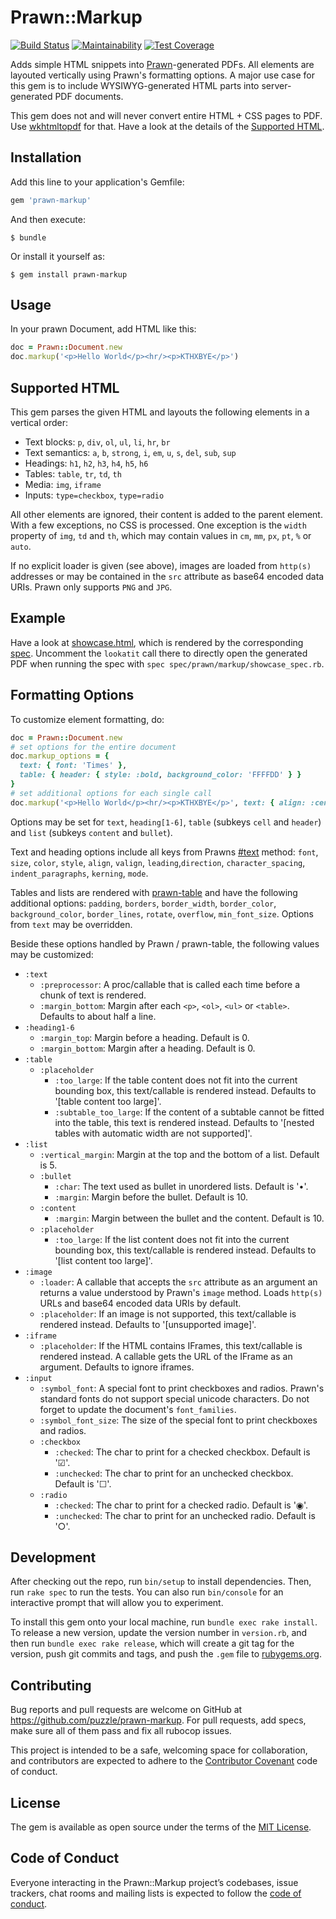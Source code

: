 # Prawn::Markup

[![Build Status](https://github.com/puzzle/prawn-markup/actions/workflows/build.yml/badge.svg)](https://github.com/puzzle/prawn-markup/actions/workflows/build.yml)
[![Maintainability](https://api.codeclimate.com/v1/badges/52a462f9d65e33352d4e/maintainability)](https://codeclimate.com/github/puzzle/prawn-markup/maintainability)
[![Test Coverage](https://api.codeclimate.com/v1/badges/52a462f9d65e33352d4e/test_coverage)](https://codeclimate.com/github/puzzle/prawn-markup/test_coverage)

Adds simple HTML snippets into [Prawn](http://prawnpdf.org)-generated PDFs. All elements are layouted vertically using Prawn's formatting options. A major use case for this gem is to include WYSIWYG-generated HTML parts into server-generated PDF documents.

This gem does not and will never convert entire HTML + CSS pages to PDF. Use [wkhtmltopdf](https://wkhtmltopdf.org/) for that. Have a look at the details of the [Supported HTML](#supported-html).

## Installation

Add this line to your application's Gemfile:

```ruby
gem 'prawn-markup'
```

And then execute:

    $ bundle

Or install it yourself as:

    $ gem install prawn-markup

## Usage

In your prawn Document, add HTML like this:

```ruby
doc = Prawn::Document.new
doc.markup('<p>Hello World</p><hr/><p>KTHXBYE</p>')
```

## Supported HTML

This gem parses the given HTML and layouts the following elements in a vertical order:

* Text blocks: `p`, `div`, `ol`, `ul`, `li`, `hr`, `br`
* Text semantics: `a`, `b`, `strong`, `i`, `em`, `u`, `s`, `del`, `sub`, `sup`
* Headings: `h1`, `h2`, `h3`, `h4`, `h5`, `h6`
* Tables: `table`, `tr`, `td`, `th`
* Media: `img`, `iframe`
* Inputs: `type=checkbox`, `type=radio`

All other elements are ignored, their content is added to the parent element. With a few exceptions, no CSS is processed. One exception is the `width` property of `img`, `td` and `th`, which may contain values in `cm`, `mm`, `px`, `pt`, `%` or `auto`.

If no explicit loader is given (see above), images are loaded from `http(s)` addresses or may be contained in the `src` attribute as base64 encoded data URIs. Prawn only supports `PNG` and `JPG`.

## Example

Have a look at [showcase.html](spec/fixtures/showcase.html), which is rendered by the corresponding [spec](spec/prawn/markup/showcase_spec.rb). Uncomment the `lookatit` call there to directly open the generated PDF when running the spec with `spec spec/prawn/markup/showcase_spec.rb`.

## Formatting Options

To customize element formatting, do:

```ruby
doc = Prawn::Document.new
# set options for the entire document
doc.markup_options = {
  text: { font: 'Times' },
  table: { header: { style: :bold, background_color: 'FFFFDD' } }
}
# set additional options for each single call
doc.markup('<p>Hello World</p><hr/><p>KTHXBYE</p>', text: { align: :center })
```

Options may be set for `text`, `heading[1-6]`, `table` (subkeys `cell` and `header`) and `list` (subkeys `content` and `bullet`).

Text and heading options include all keys from Prawns [#text](http://prawnpdf.org/api-docs/2.0/Prawn/Text.html#text-instance_method) method: `font`, `size`, `color`, `style`, `align`, `valign`, `leading`,`direction`, `character_spacing`, `indent_paragraphs`, `kerning`, `mode`.

Tables and lists are rendered with [prawn-table](https://github.com/prawnpdf/prawn-table) and have the following additional options: `padding`, `borders`, `border_width`, `border_color`, `background_color`, `border_lines`, `rotate`, `overflow`, `min_font_size`. Options from `text` may be overridden.

Beside these options handled by Prawn / prawn-table, the following values may be customized:

* `:text`
  * `:preprocessor`: A proc/callable that is called each time before a chunk of text is rendered.
  * `:margin_bottom`: Margin after each `<p>`, `<ol>`, `<ul>` or `<table>`. Defaults to about half a line.
* `:heading1-6`
  * `:margin_top`: Margin before a heading. Default is 0.
  * `:margin_bottom`: Margin after a heading. Default is 0.
* `:table`
  * `:placeholder`
    * `:too_large`: If the table content does not fit into the current bounding box, this text/callable is rendered instead. Defaults to '[table content too large]'.
    * `:subtable_too_large`: If the content of a subtable cannot be fitted into the table, this text is rendered instead. Defaults to '[nested tables with automatic width are not supported]'.
* `:list`
  * `:vertical_margin`: Margin at the top and the bottom of a list. Default is 5.
  * `:bullet`
    * `:char`: The text used as bullet in unordered lists. Default is '•'.
    * `:margin`: Margin before the bullet. Default is 10.
  * `:content`
    * `:margin`: Margin between the bullet and the content. Default is 10.
  * `:placeholder`
    * `:too_large`: If the list content does not fit into the current bounding box, this text/callable is rendered instead. Defaults to '[list content too large]'.
* `:image`
  * `:loader`: A callable that accepts the `src` attribute as an argument an returns a value understood by Prawn's `image` method. Loads `http(s)` URLs and base64 encoded data URIs by default.
  * `:placeholder`: If an image is not supported, this text/callable is rendered instead. Defaults to '[unsupported image]'.
* `:iframe`
  * `:placeholder`: If the HTML contains IFrames, this text/callable is rendered instead.
  A callable gets the URL of the IFrame as an argument. Defaults to ignore iframes.
* `:input`
  * `:symbol_font`: A special font to print checkboxes and radios. Prawn's standard fonts do not support special unicode characters. Do not forget to update the document's `font_families`.
  * `:symbol_font_size`: The size of the special font to print checkboxes and radios.
  * `:checkbox`
    * `:checked`: The char to print for a checked checkbox. Default is '☑'.
    * `:unchecked`: The char to print for an unchecked checkbox. Default is '☐'.
  * `:radio`
    * `:checked`: The char to print for a checked radio. Default is '◉'.
    * `:unchecked`: The char to print for an unchecked radio. Default is '○'.

## Development

After checking out the repo, run `bin/setup` to install dependencies. Then, run `rake spec` to run the tests. You can also run `bin/console` for an interactive prompt that will allow you to experiment.

To install this gem onto your local machine, run `bundle exec rake install`. To release a new version, update the version number in `version.rb`, and then run `bundle exec rake release`, which will create a git tag for the version, push git commits and tags, and push the `.gem` file to [rubygems.org](https://rubygems.org).

## Contributing

Bug reports and pull requests are welcome on GitHub at https://github.com/puzzle/prawn-markup. For pull requests, add specs, make sure all of them pass and fix all rubocop issues.

This project is intended to be a safe, welcoming space for collaboration, and contributors are expected to adhere to the [Contributor Covenant](http://contributor-covenant.org) code of conduct.

## License

The gem is available as open source under the terms of the [MIT License](https://opensource.org/licenses/MIT).

## Code of Conduct

Everyone interacting in the Prawn::Markup project’s codebases, issue trackers, chat rooms and mailing lists is expected to follow the [code of conduct](https://github.com/puzzle/prawn-markup/blob/master/CODE_OF_CONDUCT.md).

